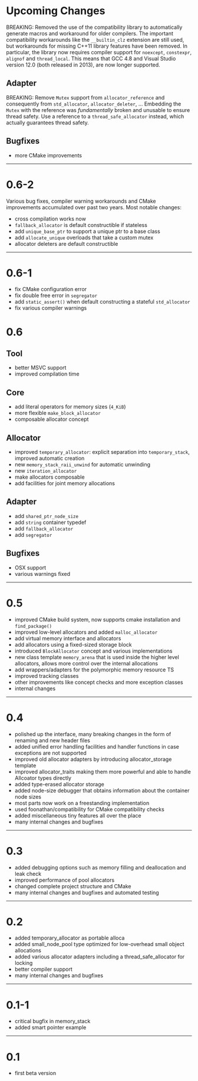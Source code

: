 # Upcoming Changes

BREAKING: Removed the use of the compatibility library to automatically generate macros and workaround for older compilers.
The important compatibility workarounds like the `__builtin_clz` extension are still used, but workarounds for missing C++11 library features have been removed.
In particular, the library now requires compiler support for `noexcept`, `constexpr`, `alignof` and `thread_local`.
This means that GCC 4.8 and Visual Studio version 12.0 (both released in 2013), are now longer supported.

## Adapter

BREAKING: Remove `Mutex` support from `allocator_reference` and consequently from `std_allocator`, `allocator_deleter`, ...
Embedding the `Mutex` with the reference was *fundamentally* broken and unusable to ensure thread safety.
Use a reference to a `thread_safe_allocator` instead, which actually guarantees thread safety.

## Bugfixes

* more CMake improvements

---

# 0.6-2

Various bug fixes, compiler warning workarounds and CMake improvements accumulated over past two years.
Most notable changes:

* cross compilation works now
* `fallback_allocator` is default constructible if stateless
* add `unique_base_ptr` to support a unique ptr to a base class
* add `allocate_unique` overloads that take a custom mutex
* allocator deleters are default constructible

---

# 0.6-1

* fix CMake configuration error
* fix double free error in `segregator`
* add `static_assert()` when default constructing a stateful `std_allocator`
* fix various compiler warnings

# 0.6

## Tool

* better MSVC support
* improved compilation time

## Core

* add literal operators for memory sizes (`4_KiB`)
* more flexible `make_block_allocator`
* composable allocator concept

## Allocator

* improved `temporary_allocator`: explicit separation into `temporary_stack`, improved automatic creation
* new `memory_stack_raii_unwind` for automatic unwinding
* new `iteration_allocator`
* make allocators composable
* add facilities for joint memory allocations

## Adapter

* add `shared_ptr_node_size`
* add `string` container typedef
* add `fallback_allocator`
* add `segregator`

## Bugfixes

* OSX support
* various warnings fixed

---

# 0.5
* improved CMake build system, now supports cmake installation and `find_package()`
* improved low-level allocators and added `malloc_allocator`
* add virtual memory interface and allocators
* add allocators using a fixed-sized storage block
* introduced `BlockAllocator` concept and various implementations
* new class template `memory_arena` that is used inside the higher level allocators, allows more control over the internal allocations
* add wrappers/adapters for the polymorphic memory resource TS
* improved tracking classes
* other improvements like concept checks and more exception classes
* internal changes

---

# 0.4

* polished up the interface, many breaking changes in the form of renaming and new header files
* added unified error handling facilities and handler functions in case exceptions are not supported
* improved old allocator adapters by introducing allocator_storage template
* improved allocator_traits making them more powerful and able to handle Allcoator types directly
* added type-erased allocator storage
* added node-size debugger that obtains information about the container node sizes
* most parts now work on a freestanding implementation
* used foonathan/compatibility for CMake compatibility checks
* added miscellaneous tiny features all over the place
* many internal changes and bugfixes

---

# 0.3

* added debugging options such as memory filling and deallocation and leak check
* improved performance of pool allocators
* changed complete project structure and CMake
* many internal changes and bugfixes and automated testing

---

# 0.2

* added temporary_allocator as portable alloca
* added small_node_pool type optimized for low-overhead small object allocations
* added various allocator adapters including a thread_safe_allocator for locking
* better compiler support
* many internal changes and bugfixes

---

# 0.1-1

* critical bugfix in memory_stack
* added smart pointer example

---

# 0.1

* first beta version
